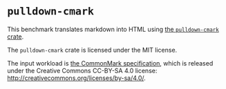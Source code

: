 # `pulldown-cmark`

This benchmark translates markdown into HTML using [the `pulldown-cmark`
crate](https://crates.io/crates/pulldown-cmark).

The `pulldown-cmark` crate is licensed under the MIT license.

The input workload is [the CommonMark
specification](https://github.com/commonmark/commonmark-spec/blob/37f6e702350e446b5415647dd90a62cfabc36c50/spec.txt),
which is released under the Creative Commons CC-BY-SA 4.0 license:
<http://creativecommons.org/licenses/by-sa/4.0/>.
